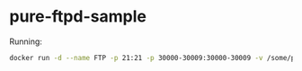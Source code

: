 # pure-ftpd-sample

Running:
```bash
docker run -d --name FTP -p 21:21 -p 30000-30009:30000-30009 -v /some/path/to/share:/srv/ftp -e USER=ftpuser1 -e PASSWORD=qaz123 it4poster/pure-ftpd-sample
```
